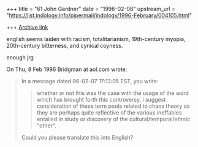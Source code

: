 +++
title = "61 John Gardner"
date = "1996-02-08"
upstream_url = "https://list.indology.info/pipermail/indology/1996-February/004105.html"

+++
[Archive link](https://list.indology.info/pipermail/indology/1996-February/004105.html)

english seems laiden with racism, totalitarianism, 19th-century myopia, 
20th-century bitterness, and cynical coyness.  

enough
jrg


On Thu, 8 Feb 1996 Bridgman at aol.com wrote:

> In a message dated 96-02-07 17:13:05 EST, you write:
> 
> >whether or not this was the case with the usage of the word which has 
> >brought forth this controversy, i suggest consideration of these term 
> >pools related to chaos theory as they are perhaps quite reflective of the 
> >various ineffables entailed in study or discovery of the 
> >cultural/temporal/ethnic "other".
> 
> Could you please translate this into English?
> 




